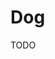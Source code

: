 # Dog

<!--
Custos

Alimentação / Super Premium / 15kg / 45 dias / R$ 226,00
Banho / 1 mês / R$ 50,00
Antipugas / NexGard / 3 meses / R$ 90,00
Vacinas / V8 / Anual / R$ 50,00
-->

TODO

<!--
Tools

https://www.amazon.com.br/dp/B09L3MCXTG?linkCode=sl1&tag=alphacanem00-20&linkId=3869abdf072fdd411cf6d55b4e4d09f6&language=pt_BR&ref_=as_li_ss_tl&th=1

https://www.amazon.com.br/Comedouro-Brinquedo-Redondog-Tamanho-M%C3%A9dio/dp/B07Y5GTM2T?__mk_pt_BR=%C3%85M%C3%85%C5%BD%C3%95%C3%91&crid=2F0M8AQJP7ONY&keywords=redondog&qid=1688845636&sprefix=%2Caps%2C554&sr=8-1&linkCode=sl1&tag=alphacanem00-20&linkId=3d59af5c0cf25eb3b8b1b0cac2ec68c2&language=pt_BR&ref_=as_li_ss_tl&th=1

https://www.amazon.com.br/Kong-41938-Brinquedo-Classic-G/dp/B0002AR0I8?__mk_pt_BR=%C3%85M%C3%85%C5%BD%C3%95%C3%91&crid=2239BTXQF7I4U&keywords=kong&qid=1688845513&sprefix=k,aps,542&sr=8-6&ufe=app_do:amzn1.fos.6d798eae-cadf-45de-946a-f477d47705b9&linkCode=sl1&tag=alphacanem00-20&linkId=3df0c404afb9d56950f51a1d10f92430&language=pt_BR&ref_=as_li_ss_tl

https://www.amazon.com.br/dp/B07B3RR2VG?linkCode=sl1&tag=alphacanem00-20&linkId=3c69b0ca64e5f29bf4f506e134c50b40&language=pt_BR&ref_=as_li_ss_tl&th=1
-->

<!--
Briquedos

Osso de boi
Chifre de boi
Orelha de boi desidratada
Nylon
-->
